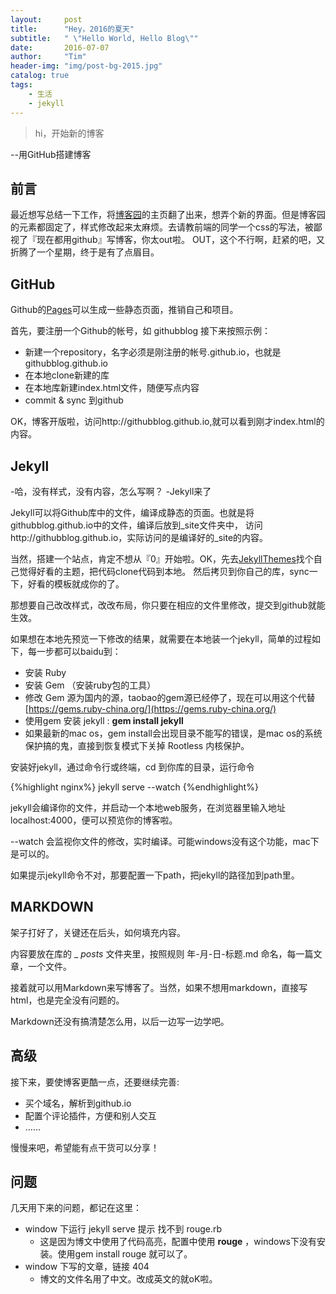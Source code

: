 ```yaml
---
layout:     post
title:      "Hey，2016的夏天"
subtitle:   " \"Hello World, Hello Blog\""
date:       2016-07-07
author:     "Tim"
header-img: "img/post-bg-2015.jpg"
catalog: true
tags:
    - 生活
    - jekyll
---
```


> hi，开始新的博客

--用GitHub搭建博客

## 前言

最近想写总结一下工作，将[博客园](http://timothyzhong.cnblogs.com)的主页翻了出来，想弄个新的界面。但是博客园的元素都固定了，样式修改起来太麻烦。去请教前端的同学一个css的写法，被鄙视了『现在都用github』写博客，你太out啦。
OUT，这个不行啊，赶紧的吧，又折腾了一个星期，终于是有了点眉目。


## GitHub

Github的[Pages](https://pages.github.com/)可以生成一些静态页面，推销自己和项目。

首先，要注册一个Github的帐号，如 githubblog 接下来按照示例：

* 新建一个repository，名字必须是刚注册的帐号.github.io，也就是 githubblog.github.io
* 在本地clone新建的库
* 在本地库新建index.html文件，随便写点内容
* commit & sync 到github

OK，博客开版啦，访问http://githubblog.github.io,就可以看到刚才index.html的内容。

## Jekyll

-哈，没有样式，没有内容，怎么写啊？ -Jekyll来了

Jekyll可以将Github库中的文件，编译成静态的页面。也就是将githubblog.github.io中的文件，编译后放到_site文件夹中，
访问http://githubblog.github.io，实际访问的是编译好的_site的内容。

当然，搭建一个站点，肯定不想从『0』开始啦。OK，先去[JekyllThemes](http://jekyllthemes.org/)找个自己觉得好看的主题，把代码clone代码到本地。 然后拷贝到你自己的库，sync一下，好看的模板就成你的了。

那想要自己改改样式，改改布局，你只要在相应的文件里修改，提交到github就能生效。

如果想在本地先预览一下修改的结果，就需要在本地装一个jekyll，简单的过程如下，每一步都可以baidu到：

* 安装 Ruby
* 安装 Gem （安装ruby包的工具）
* 修改 Gem 源为国内的源，taobao的gem源已经停了，现在可以用这个代替 [https://gems.ruby-china.org/](https://gems.ruby-china.org/)
* 使用gem 安装 jekyll :
   **gem install jekyll**
* 如果最新的mac os，gem install会出现目录不能写的错误，是mac os的系统保护搞的鬼，直接到恢复模式下关掉 Rootless 内核保护。

安装好jekyll，通过命令行或终端，cd 到你库的目录，运行命令

{%highlight nginx%}
   jekyll serve --watch
{%endhighlight%}

jekyll会编译你的文件，并启动一个本地web服务，在浏览器里输入地址 localhost:4000，便可以预览你的博客啦。

--watch 会监视你文件的修改，实时编译。可能windows没有这个功能，mac下是可以的。

如果提示jekyll命令不对，那要配置一下path，把jekyll的路径加到path里。

## MARKDOWN

架子打好了，关键还在后头，如何填充内容。

内容要放在库的 _ _posts_ 文件夹里，按照规则 年-月-日-标题.md 命名，每一篇文章，一个文件。

接着就可以用Markdown来写博客了。当然，如果不想用markdown，直接写html，也是完全没有问题的。

Markdown还没有搞清楚怎么用，以后一边写一边学吧。

## 高级

接下来，要使博客更酷一点，还要继续完善:

* 买个域名，解析到github.io
* 配置个评论插件，方便和别人交互
* ……

慢慢来吧，希望能有点干货可以分享！

## 问题

几天用下来的问题，都记在这里：

* window 下运行 jekyll serve 提示 找不到 rouge.rb
  - 这是因为博文中使用了代码高亮，配置中使用 **rouge** ，windows下没有安装。使用gem install rouge 就可以了。
* window 下写的文章，链接 404
  - 博文的文件名用了中文。改成英文的就oK啦。
